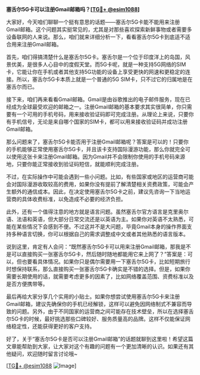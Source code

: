 **塞舌尔5G卡可以注册Gmail邮箱吗？[[TG💪+ @esim1088](https://t.me/s/esim1088)]**

大家好，今天咱们聊聊一个挺有意思的话题——塞舌尔5G卡能不能用来注册Gmail邮箱。这个问题其实挺常见的，尤其是对那些喜欢探索新鲜事物或者需要多设备联网的人来说。那么，咱们就来详细分析一下，看看塞舌尔5G卡到底适不适合用来注册Gmail邮箱。

首先，咱们得搞清楚什么是塞舌尔5G卡。塞舌尔是一个位于印度洋上的岛国，风景优美，是很多人心目中的度假天堂。而5G卡呢，就是一种支持5G网络的SIM卡，它能让你在手机或者其他支持5G功能的设备上享受更快的网速和更稳定的连接。所以，塞舌尔5G卡本质上就是一个普通的5G SIM卡，只不过它的归属地是在塞舌尔而已。

接下来，咱们再来看看Gmail邮箱。Gmail是由谷歌推出的电子邮件服务，现在已经成为全球最受欢迎的邮箱之一。注册Gmail邮箱的基本要求其实很简单，你只需要有一个可用的手机号码，用来接收验证码即可完成注册。从理论上来说，只要你有手机信号，无论是来自哪个国家的SIM卡，都可以用来接收验证码并成功注册Gmail邮箱。

那么问题来了，塞舌尔5G卡能否用于注册Gmail邮箱呢？答案是可以的！只要你的手机能够正常使用塞舌尔5G卡，并且该卡支持国际漫游功能，那么你就完全可以使用这张卡来注册Gmail邮箱。因为Gmail并不会限制你使用的手机号码来源地，只要你能正常接收到验证码短信，就能顺利完成注册。

不过，在实际操作中可能会遇到一些小问题。比如，有些国家或地区的运营商可能会对国际漫游收取较高的费用，如果你没有提前了解清楚相关资费政策，可能会产生额外的通信成本。因此，在决定使用塞舌尔5G卡之前，建议先咨询一下当地运营商的具体收费标准，以免造成不必要的经济负担。

此外，还有一个值得注意的地方就是语言问题。虽然塞舌尔官方语言是克里奥尔语、法语和英语，但大部分日常交流还是以英语为主。如果你对英语不太熟悉，可能在某些情况下会感到不便。不过这并不是大问题，毕竟Gmail本身的操作界面支持多种语言切换，你可以根据自己的需求调整成中文或者其他熟悉的语言版本。

说到这里，肯定有人会问：“既然塞舌尔5G卡可以用来注册Gmail邮箱，那我是不是可以直接购买一张塞舌尔5G卡，然后随时随地都能用它来上网了？”答案是：可以，但也要看具体情况。如果你只是偶尔需要用一下塞舌尔5G卡，比如短期旅行时想保持联系，那么直接购买一张塞舌尔5G卡确实是不错的选择。但是，如果你需要长期使用的话，就需要考虑更多的因素了，比如网络覆盖范围、资费标准以及是否方便携带等。

最后再给大家分享几个实用的小贴士。如果你想尝试使用塞舌尔5G卡来注册Gmail邮箱，建议先确保你的手机已经解锁，这样可以避免因网络制式不兼容而导致的问题。另外，由于不同国家的运营商之间可能存在技术壁垒，所以在选择塞舌尔5G卡的时候，最好挑选那些口碑较好、服务质量高的品牌。这样不仅能保证网络稳定性，还能获得更好的客户支持。

好了，关于“塞舌尔5G卡是否可以注册Gmail邮箱”的话题就聊到这里啦！希望这篇文章能帮助到大家，让大家对这个有趣的问题有一个更加清晰的认识。如果还有其他疑问，欢迎随时留言讨论哦~

[[TG💪+ @esim1088](https://t.me/s/esim1088) ![Image](https://i.postimg.cc/4NQfJmqS/Snipaste-2025-05-13-00-14-12.png)]